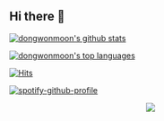 ## Hi there 👋

<!--
**dongwonmoon/dongwonmoon** is a ✨ _special_ ✨ repository because its `README.md` (this file) appears on your GitHub profile.

Here are some ideas to get you started:

- 🔭 I’m currently working on ...
- 🌱 I’m currently learning ...
- 👯 I’m looking to collaborate on ...
- 🤔 I’m looking for help with ...
- 💬 Ask me about ...
- 📫 How to reach me: ...
- 😄 Pronouns: ...
- ⚡ Fun fact: ...
-->
[![dongwonmoon's github stats](https://github-readme-stats.vercel.app/api?username=dongwonmoon&theme=blue-green)](https://github.com/anuraghazra/github-readme-stats)

[![dongwonmoon's top languages](https://github-readme-stats.vercel.app/api/top-langs/?username=dongwonmoon&theme=blue-green)](https://github.com/anuraghazra/github-readme-stats)

[![Hits](https://hits.sh/github.com/dongwonmoon/hits.svg)](https://hits.sh/github.com/dongwonmoon/hits/)

[![spotify-github-profile](https://spotify-github-profile.kittinanx.com/api/view?uid=31ht4l5aruulylrx5aywgtbgjx2e&cover_image=true&theme=default&show_offline=false&background_color=121212&interchange=false)](https://github.com/kittinan/spotify-github-profile)

<div align="center">
  <img src="https://github.com/dongwonmoon/dongwonmoon/assets/101691440/92118a53-c5b6-40bc-b130-bf8c398d7b51" />
</div>
